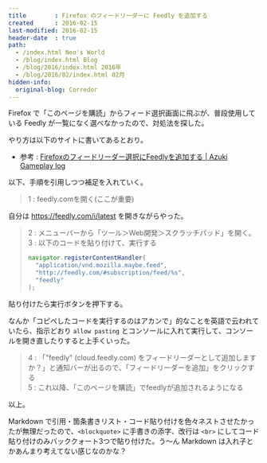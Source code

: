 ```yaml
---
title        : Firefox のフィードリーダーに Feedly を追加する
created      : 2016-02-15
last-modified: 2016-02-15
header-date  : true
path:
  - /index.html Neo's World
  - /blog/index.html Blog
  - /blog/2016/index.html 2016年
  - /blog/2016/02/index.html 02月
hidden-info:
  original-blog: Corredor
---
```


Firefox で「このページを購読」からフィード選択画面に飛ぶが、普段使用している Feedly が一覧になく選べなかったので、対処法を探した。

やり方は以下のサイトに書いてあるとおり。

- 参考 : [Firefoxのフィードリーダー選択にFeedlyを追加する | Azuki Gameplay log](http://azucube.blog.fc2.com/blog-entry-309.html)

以下、手順を引用しつつ補足を入れていく。

> 1 : feedly.comを開く(ここが重要)

自分は <https://feedly.com/i/latest> を開きながらやった。

> 2 : メニューバーから「ツール＞Web開発＞スクラッチパッド」を開く。  
> 3 : 以下のコードを貼り付けて、実行する
> 
> ```javascript
> navigator.registerContentHandler(
>   "application/vnd.mozilla.maybe.feed",
>   "http://feedly.com/#subscription/feed/%s",
>   "feedly"
> );
> ```

貼り付けたら実行ボタンを押下する。

なんか「コピペしたコードを実行するのはアカンで」的なことを英語で云われていたら、指示どおり `allow pasting` とコンソールに入れて実行して、コンソールを開き直したりすると上手くいった。

> 4 : 「"feedly" (cloud.feedly.com) をフィードリーダーとして追加しますか？」と通知バーが出るので、「フィードリーダーを追加」をクリックする  
> 5 : これ以降、「このページを購読」でfeedlyが追加されるようになる

以上。

Markdown で引用・箇条書きリスト・コード貼り付けを色々ネストさせたかったが無理だったので、`<blockquote>` に手書きの添字、改行は `<br>` にしてコード貼り付けのみバッククォート3つで貼り付けた。う～ん Markdown は入れ子とかあんまり考えてない感じなのかな？
